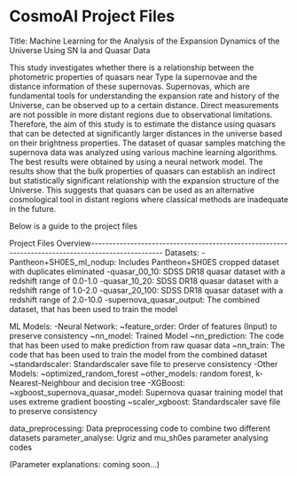 # CosmoAI Project Files
Title: Machine Learning for the Analysis of the Expansion Dynamics of the Universe Using SN Ia and Quasar Data

This study investigates whether there is a relationship between the photometric properties of quasars near Type Ia supernovae and the distance information of these supernovas. Supernovas, which are fundamental tools for understanding the expansion rate and history of the Universe, can be observed up to a certain distance. Direct measurements are not possible in more distant regions due to observational limitations. 
Therefore, the aim of this study is to estimate the distance using quasars that can be detected at significantly larger distances in the universe based on their brightness properties. The dataset of quasar samples matching the supernova data was analyzed using various machine learning algorithms. The best results were obtained by using a neural network model. 
The results show that the bulk properties of quasars can establish an indirect but statistically significant relationship with the expansion structure of the Universe. This suggests that quasars can be used as an alternative cosmological tool in distant regions where classical methods are inadequate in the future.

Below is a guide to the project files

Project Files Overview--------------------------------------------------------------------------------------------------
Datasets:
-Pantheon+SH0ES_ml_nodup: Includes Pantheon+SH0ES cropped dataset with duplicates eliminated
-quasar_00_10: SDSS DR18 quasar dataset with a redshift range of 0.0-1.0
-quasar_10_20: SDSS DR18 quasar dataset with a redshift range of 1.0-2.0
-quasar_20_100: SDSS DR18 quasar dataset with a redshift range of 2.0-10.0
-supernova_quasar_output: The combined dataset, that has been used to train the model

ML Models:
-Neural Network:
  ~feature_order: Order of features (Input) to preserve consistency
  ~nn_model: Trained Model
  ~nn_prediction: The code that has been used to make prediction from raw quasar data
  ~nn_train: The code that has been used to train the model from the combined dataset
  ~standardscaler: Standardscaler save file to preserve consistency
-Other Models:
  ~optimized_random_forest
  ~other_models: random forest, k-Nearest-Neighbour and decision tree
-XGBoost:
  ~xgboost_supernova_quasar_model: Supernova quasar training model that uses extreme gradient boosting
  ~scaler_xgboost: Standardscaler save file to preserve consistency

data_preprocessing: Data preprocessing code to combine two different datasets
parameter_analyse: Ugriz and mu_sh0es parameter analysing codes

(Parameter explanations: coming soon...)
